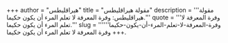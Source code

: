 +++
author = "هيراقليطس"
title = "مقولة هيراقليطس"
description = '''مقولة هيراقليطس: وفرة المعرفة لا تعلم المرء أن يكون حكيما.'''
quote = '''وفرة المعرفة لا تعلم المرء أن يكون حكيما.'''
slug = '''وفرة-المعرفة-لا-تعلم-المرء-أن-يكون-حكيما'''
+++
وفرة المعرفة لا تعلم المرء أن يكون حكيما.
